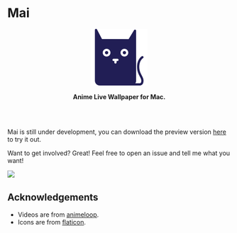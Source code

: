 # Mai

<div align="center">
	<img src="icon.png" width="128" height="128">
	<p>
		<b>Anime Live Wallpaper for Mac.</b>
	</p>
	<br>
	<br>
</div>

Mai is still under development, you can download the preview version [here](https://github.com/jianstm/Mai/releases) to try it out. 

Want to get involved? Great! Feel free to open an issue and tell me what you want!

<img src="demo.gif" width="918">

## Acknowledgements

- Videos are from [animeloop](https://animeloop.org).
- Icons are from [flaticon](https://flaticon.com).
